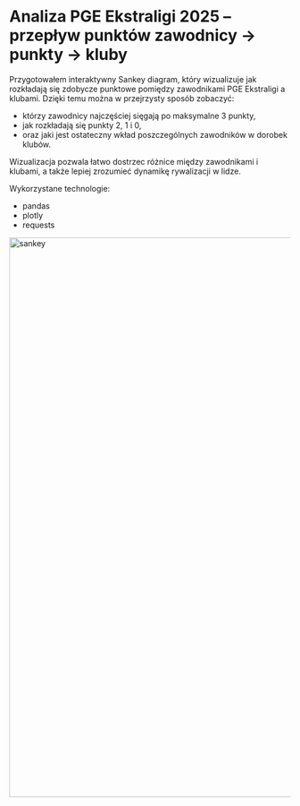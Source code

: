 # Analiza PGE Ekstraligi 2025 – przepływ punktów zawodnicy → punkty → kluby

Przygotowałem interaktywny Sankey diagram, który wizualizuje jak rozkładają się zdobycze punktowe pomiędzy zawodnikami PGE Ekstraligi a klubami.
Dzięki temu można w przejrzysty sposób zobaczyć:
* którzy zawodnicy najczęściej sięgają po maksymalne 3 punkty,
* jak rozkładają się punkty 2, 1 i 0,
* oraz jaki jest ostateczny wkład poszczególnych zawodników w dorobek klubów.

Wizualizacja pozwala łatwo dostrzec różnice między zawodnikami i klubami, a także lepiej zrozumieć dynamikę rywalizacji w lidze.

Wykorzystane technologie:
* pandas
* plotly
* requests

<img width="1400" height="1000" alt="sankey" src="https://github.com/user-attachments/assets/28e1bab4-02a3-4dc6-8892-b09c49b2009a" />
